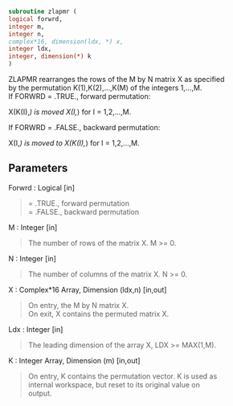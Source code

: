 ```fortran  
subroutine zlapmr (  
logical forwrd,  
integer m,  
integer n,  
complex*16, dimension(ldx, *) x,  
integer ldx,  
integer, dimension(*) k  
)  
```  
  
ZLAPMR rearranges the rows of the M by N matrix X as specified  
by the permutation K(1),K(2),...,K(M) of the integers 1,...,M.  
If FORWRD = .TRUE.,  forward permutation:  
  
X(K(I),*) is moved X(I,*) for I = 1,2,...,M.  
  
If FORWRD = .FALSE., backward permutation:  
  
X(I,*) is moved to X(K(I),*) for I = 1,2,...,M.  
  
## Parameters  
Forwrd : Logical [in]  
> = .TRUE., forward permutation  
> = .FALSE., backward permutation  
  
M : Integer [in]  
> The number of rows of the matrix X. M >= 0.  
  
N : Integer [in]  
> The number of columns of the matrix X. N >= 0.  
  
X : Complex*16 Array, Dimension (ldx,n) [in,out]  
> On entry, the M by N matrix X.  
> On exit, X contains the permuted matrix X.  
  
Ldx : Integer [in]  
> The leading dimension of the array X, LDX >= MAX(1,M).  
  
K : Integer Array, Dimension (m) [in,out]  
> On entry, K contains the permutation vector. K is used as  
> internal workspace, but reset to its original value on  
> output.  
  
